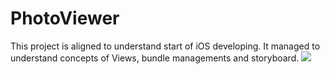 # PhotoViewer
This project is aligned to understand start of iOS developing. It managed to understand concepts of Views, bundle managements and storyboard.
![](https://github.com/koztimesin/PhotoViewer/blob/main/gifproject.gif)
